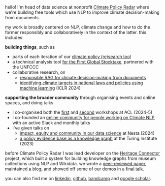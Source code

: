 hello! I'm head of data science at nonprofit [Climate Policy Radar](https://climatepolicyradar.org/) where we're building free tools which use NLP to improve climate decision-making from documents.

my work is broadly centered on NLP, climate change and how to do the former responsibly and collaboratively in the context of the latter. this includes:

**building things**, such as

- parts of each iteration of our [climate policy (re)search tool](https://app.climatepolicyradar.org)
- a technical analysis tool [for the First Global Stocktake](https://gst1.org/), partnered with the UNFCCC
- collaborative research, on
  - [responsible RAG for climate decision-making from documents](https://arxiv.org/abs/2410.23902)
  - [identifying climate targets in national laws and policies using machine learning](https://www.climatechange.ai/papers/iclr2024/26) (ICLR 2024)

**supporting the broader community** through organising events and online spaces, and doing talks

- I co-organised both the [first](https://aclanthology.org/volumes/2024.climatenlp-1/) and [second](https://aclanthology.org/volumes/2025.climatenlp-1/) workshops at ACL (2024-5)
- I co-founded an [online community for people working on Climate NLP](https://climatenlpcommunity.github.io/), with an active Slack and monthly talks
- I've given talks on
  - [impact, equity and community in our data science](/talks/2024_CPR_at_Nesta_data_science_away_day.pdf) at Nesta (2024)
  - [a policy evidence base as a knowledge graph](https://docs.google.com/presentation/d/1MbYrCa1fhcU7v1X-gLh2sxWonxJpw9uZ5Eiy7qLbRt8/edit#slide=id.g104591c5ed4_0_0) at the Turing Institute (2023)


before Climate Policy Radar I was lead developer on the [Heritage Connector](https://www.sciencemuseumgroup.org.uk/projects/heritage-connector) project, which built a system for building knowledge graphs from museum collections using NLP and Wikidata. we wrote a [peer-reviewed paper](https://doi.org/10.1002/ail2.23), maintained [a blog](https://thesciencemuseum.github.io/heritageconnector/), and showed off some of our demos in a [final talk](https://www.youtube.com/watch?v=IVV08dun_jY&list=PLRIxrpy54RHbqCRlYysM9vX_LStbDJ3Ov&index=2).

you can also find me on [linkedin](https://www.linkedin.com/in/kalyandutia/), [github](https://github.com/kdutia/), [bandcamp](https://bandcamp.com/kdutia) and [google scholar](https://scholar.google.com/citations?user=JHYa6iUAAAAJ&hl=en&citsig=ACUpqDdNBMZEw8G96rKo9A5pLDLD).